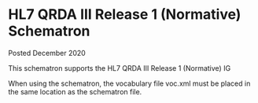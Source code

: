 # HL7 QRDA III Release 1 (Normative) Schematron

Posted December 2020

This schematron supports the HL7 QRDA III Release 1 (Normative) IG

When  using the schematron, the vocabulary file voc.xml must be placed in the same location as the schematron file.
